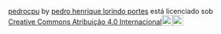<p xmlns:cc="http://creativecommons.org/ns#" xmlns:dct="http://purl.org/dc/terms/"><a property="dct:title" rel="cc:attributionURL" href="https://pedrocpu.github.io/pedrocpu/">pedrocpu</a> by <a rel="cc:attributionURL dct:creator" property="cc:attributionName" href="https://github.com/pedrocpu">pedro henrique lorindo portes</a> está licenciado sob <a href="https://creativecommons.org/licenses/by/4.0/?ref=chooser-v1" target="_blank" rel=" licença noopener noreferrer" style="display:inline-block;" >Creative Commons Atribuição 4.0 Internacional<img style="height:22px!important; margem esquerda: 3px; vertical-align:text-bottom;" src="https://mirrors.creativecommons.org/presskit/icons/cc.svg?ref=chooser-v1" alt=""><img style="height:22px!important; margem esquerda: 3px; vertical-align:text-bottom;" src="https://mirrors.creativecommons.org/presskit/icons/by.svg?ref=chooser-v1" alt=""></a></p>
